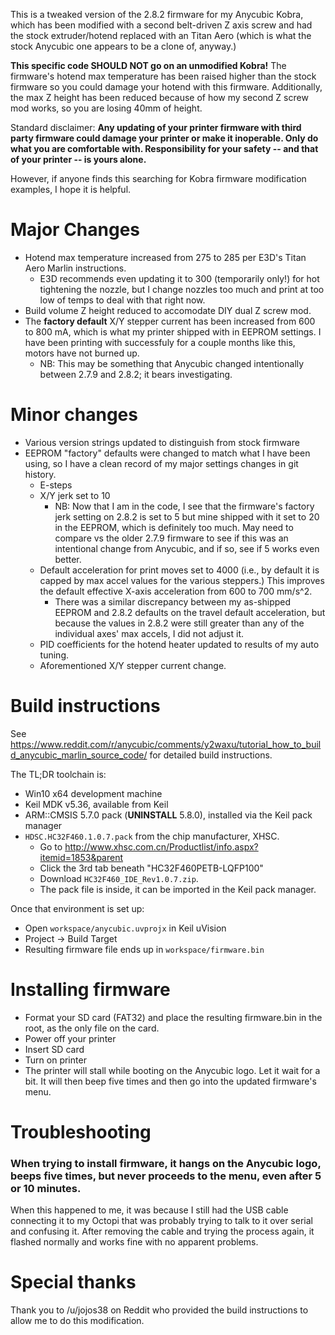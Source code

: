 This is a tweaked version of the 2.8.2 firmware for my Anycubic Kobra, which has been modified with a second belt-driven Z axis screw and had the stock extruder/hotend replaced with an Titan Aero (which is what the stock Anycubic one appears to be a clone of, anyway.)

**This specific code SHOULD NOT go on an unmodified Kobra!** The firmware's hotend max temperature has been raised higher than the stock firmware so you could damage your hotend with this firmware. Additionally, the max Z height has been reduced because of how my second Z screw mod works, so you are losing 40mm of height.

Standard disclaimer: **Any updating of your printer firmware with third party firmware could damage your printer or make it inoperable. Only do what you are comfortable with. Responsibility for your safety -- and that of your printer -- is yours alone.**

However, if anyone finds this searching for Kobra firmware modification examples, I hope it is helpful.

# Major Changes

* Hotend max temperature increased from 275 to 285 per E3D's Titan Aero Marlin instructions.
    * E3D recommends even updating it to 300 (temporarily only!) for hot tightening the nozzle, but I change nozzles too much and print at too low of temps to deal with that right now.
* Build volume Z height reduced to accomodate DIY dual Z screw mod.
* The **factory default** X/Y stepper current has been increased from 600 to 800 mA, which is what my printer shipped with in EEPROM settings. I have been printing with successfuly for a couple months like this, motors have not burned up.
	* NB: This may be something that Anycubic changed intentionally between 2.7.9 and 2.8.2; it bears investigating. 

# Minor changes

* Various version strings updated to distinguish from stock firmware
* EEPROM "factory" defaults were changed to match what I have been using, so I have a clean record of my major settings changes in git history.
	* E-steps 
	* X/Y jerk set to 10
		* NB: Now that I am in the code, I see that the firmware's factory jerk setting on 2.8.2 is set to 5 but mine shipped with it set to 20 in the EEPROM, which is definitely too much. May need to compare vs the older 2.7.9 firmware to see if this was an intentional change from Anycubic, and if so, see if 5 works even better.
	* Default acceleration for print moves set to 4000 (i.e., by default it is capped by max accel values for the various steppers.) This improves the default effective X-axis acceleration from 600 to 700 mm/s^2. 
		* There was a similar discrepancy between my as-shipped EEPROM and 2.8.2 defaults on the travel default acceleration, but because the values in 2.8.2 were still greater than any of the individual axes' max accels, I did not adjust it.
    * PID coefficients for the hotend heater updated to results of my auto tuning.
    * Aforementioned X/Y stepper current change.

# Build instructions
See https://www.reddit.com/r/anycubic/comments/y2waxu/tutorial_how_to_build_anycubic_marlin_source_code/ for detailed build instructions.

The TL;DR toolchain is:
* Win10 x64 development machine
* Keil MDK v5.36, available from Keil
* ARM::CMSIS 5.7.0 pack (**UNINSTALL** 5.8.0), installed via the Keil pack manager
* `HDSC.HC32F460.1.0.7.pack` from the chip manufacturer, XHSC.
	* Go to http://www.xhsc.com.cn/Productlist/info.aspx?itemid=1853&parent
	* Click the 3rd tab beneath "HC32F460PETB-LQFP100"
	* Download `HC32F460_IDE_Rev1.0.7.zip`.
	* The pack file is inside, it can be imported in the Keil pack manager.

Once that environment is set up:
* Open `workspace/anycubic.uvprojx` in Keil uVision
* Project -> Build Target
* Resulting firmware file ends up in `workspace/firmware.bin`

# Installing firmware
* Format your SD card (FAT32) and place the resulting firmware.bin in the root, as the only file on the card.
* Power off your printer
* Insert SD card
* Turn on printer
* The printer will stall while booting on the Anycubic logo. Let it wait for a bit. It will then beep five times and then go into the updated firmware's menu.

# Troubleshooting

### When trying to install firmware, it hangs on the Anycubic logo, beeps five times, but never proceeds to the menu, even after 5 or 10 minutes.

When this happened to me, it was because I still had the USB cable connecting it to my Octopi that was probably trying to talk to it over serial and confusing it. After removing the cable and trying the process again, it flashed normally and works fine with no apparent problems.

# Special thanks
Thank you to /u/jojos38 on Reddit who provided the build instructions to allow me to do this modification.
